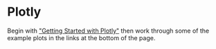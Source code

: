 # Plotly

Begin with ["Getting Started with Plotly"](https://plot.ly/python/getting-started/) then work through some of the example plots in the links at the bottom of the page.


```python

```
